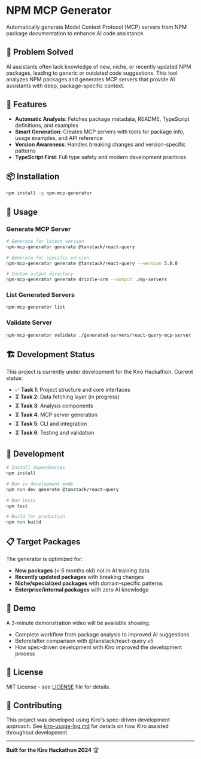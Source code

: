 # NPM MCP Generator

Automatically generate Model Context Protocol (MCP) servers from NPM package documentation to enhance AI code assistance.

## 🎯 Problem Solved

AI assistants often lack knowledge of new, niche, or recently updated NPM packages, leading to generic or outdated code suggestions. This tool analyzes NPM packages and generates MCP servers that provide AI assistants with deep, package-specific context.

## 🚀 Features

- **Automatic Analysis**: Fetches package metadata, README, TypeScript definitions, and examples
- **Smart Generation**: Creates MCP servers with tools for package info, usage examples, and API reference
- **Version Awareness**: Handles breaking changes and version-specific patterns
- **TypeScript First**: Full type safety and modern development practices

## 📦 Installation

```bash
npm install -g npm-mcp-generator
```

## 🔧 Usage

### Generate MCP Server

```bash
# Generate for latest version
npm-mcp-generator generate @tanstack/react-query

# Generate for specific version
npm-mcp-generator generate @tanstack/react-query --version 5.0.0

# Custom output directory
npm-mcp-generator generate drizzle-orm --output ./my-servers
```

### List Generated Servers

```bash
npm-mcp-generator list
```

### Validate Server

```bash
npm-mcp-generator validate ./generated-servers/react-query-mcp-server
```

## 🏗️ Development Status

This project is currently under development for the Kiro Hackathon. Current status:

- ✅ **Task 1**: Project structure and core interfaces
- ⏳ **Task 2**: Data fetching layer (in progress)
- ⏳ **Task 3**: Analysis components
- ⏳ **Task 4**: MCP server generation
- ⏳ **Task 5**: CLI and integration
- ⏳ **Task 6**: Testing and validation

## 🧪 Development

```bash
# Install dependencies
npm install

# Run in development mode
npm run dev generate @tanstack/react-query

# Run tests
npm test

# Build for production
npm run build
```

## 📋 Target Packages

The generator is optimized for:

- **New packages** (< 6 months old) not in AI training data
- **Recently updated packages** with breaking changes
- **Niche/specialized packages** with domain-specific patterns
- **Enterprise/internal packages** with zero AI knowledge

## 🎥 Demo

A 3-minute demonstration video will be available showing:
- Complete workflow from package analysis to improved AI suggestions
- Before/after comparison with @tanstack/react-query v5
- How spec-driven development with Kiro improved the development process

## 📄 License

MIT License - see [LICENSE](LICENSE) file for details.

## 🤝 Contributing

This project was developed using Kiro's spec-driven development approach. See [kiro-usage-log.md](kiro-usage-log.md) for details on how Kiro assisted throughout development.

---

**Built for the Kiro Hackathon 2024** 🏆